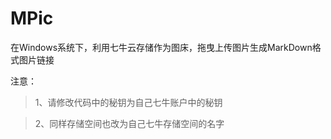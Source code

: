 # MPic
在Windows系统下，利用七牛云存储作为图床，拖曳上传图片生成MarkDown格式图片链接

注意：
>1、请修改代码中的秘钥为自己七牛账户中的秘钥

>2、同样存储空间也改为自己七牛存储空间的名字


